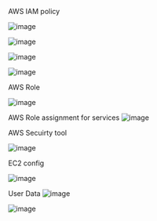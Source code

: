 
AWS IAM policy

![image](https://user-images.githubusercontent.com/38088886/146378815-d19345a7-b33a-4b06-9f6e-5197a8d8fee1.png)

![image](https://user-images.githubusercontent.com/38088886/146384931-d26b54ba-123d-4f1f-ba16-415e2be08cb8.png)

![image](https://user-images.githubusercontent.com/38088886/146385267-cc68ef5a-14e1-4550-9c19-ff52a6b27ecb.png)

![image](https://user-images.githubusercontent.com/38088886/146385629-d42a7b01-7dd0-4dc8-926d-a6b142553077.png)


AWS Role

![image](https://user-images.githubusercontent.com/38088886/147541751-50899377-f197-49b5-8a21-cb63ad21ed71.png)

AWS Role assignment for services
![image](https://user-images.githubusercontent.com/38088886/147542665-d79361c6-f878-49a7-b938-2cb693d97a3a.png)


AWS Secuirty tool

![image](https://user-images.githubusercontent.com/38088886/147544159-2a8d8944-9e71-401f-a61c-14d3b4ddeaaa.png)


EC2 config

![image](https://user-images.githubusercontent.com/38088886/147548492-70cc2cd0-9f6f-480c-a124-af05800cba15.png)

User Data
![image](https://user-images.githubusercontent.com/38088886/147548786-d42c0477-95a1-464c-8af4-87192ad84c4f.png)


![image](https://user-images.githubusercontent.com/38088886/147549208-3bdc9c41-2de2-498f-b791-20e49323e7a0.png)



